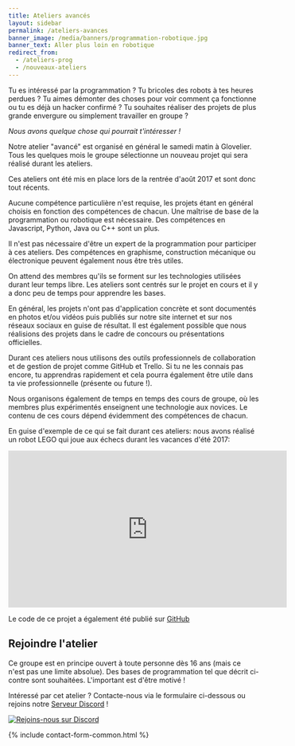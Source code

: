 ```yaml
---
title: Ateliers avancés
layout: sidebar
permalink: /ateliers-avances
banner_image: /media/banners/programmation-robotique.jpg
banner_text: Aller plus loin en robotique
redirect_from:
  - /ateliers-prog
  - /nouveaux-ateliers
---
```


Tu es intéressé par la programmation ?
Tu bricoles des robots à tes heures perdues ?
Tu aimes démonter des choses pour voir comment ça fonctionne ou tu es déjà un hacker confirmé ?
Tu souhaites réaliser des projets de plus grande envergure ou simplement travailler en groupe ?

*Nous avons quelque chose qui pourrait t'intéresser !*

Notre atelier "avancé" est organisé en général le samedi matin à Glovelier.
Tous les quelques mois le groupe sélectionne un nouveau projet qui sera réalisé durant les ateliers.

Ces ateliers ont été mis en place lors de la rentrée d'août 2017 et sont donc tout récents.

Aucune compétence particulière n'est requise, les projets étant en général choisis en fonction des compétences de chacun.
Une maîtrise de base de la programmation ou robotique est nécessaire.
Des compétences en Javascript, Python, Java ou C++ sont un plus.

Il n'est pas nécessaire d'être un expert de la programmation pour participer à ces ateliers.
Des compétences en graphisme, construction mécanique ou électronique peuvent également nous être très utiles.

On attend des membres qu'ils se forment sur les technologies utilisées durant leur temps libre.
Les ateliers sont centrés sur le projet en cours et il y a donc peu de temps pour apprendre les bases.

En général, les projets n'ont pas d'application concrète et sont documentés en photos et/ou vidéos puis publiés sur notre site internet et sur nos réseaux sociaux en guise de résultat.
Il est également possible que nous réalisions des projets dans le cadre de concours ou présentations officielles.

Durant ces ateliers nous utilisons des outils professionnels de collaboration et de gestion de projet comme GitHub et Trello.
Si tu ne les connais pas encore, tu apprendras rapidement et cela pourra également être utile dans ta vie professionnelle (présente ou future !).

Nous organisons également de temps en temps des cours de groupe, où les membres plus expérimentés enseignent une technologie aux novices.
Le contenu de ces cours dépend évidemment des compétences de chacun.

En guise d'exemple de ce qui se fait durant ces ateliers: nous avons réalisé un robot LEGO qui joue aux échecs durant les vacances d'été 2017:

<iframe width="560" height="315" src="https://www.youtube.com/embed/aEleUxEEBS0" frameborder="0" allowfullscreen></iframe>

Le code de ce projet a également été publié sur [GitHub](https://github.com/robots-ju/ev3-chess)

<!-- section -->

## Rejoindre l'atelier

Ce groupe est en principe ouvert à toute personne dès 16 ans (mais ce n'est pas une limite absolue).
Des bases de programmation tel que décrit ci-contre sont souhaitées.
L'important est d'être motivé !

Intéressé par cet atelier ?
Contacte-nous via le formulaire ci-dessous ou rejoins notre [Serveur Discord](https://discord.gg/VGraV8Q) !

[![Rejoins-nous sur Discord](https://discordapp.com/api/guilds/342311372702351371/embed.png)](https://discord.gg/VGraV8Q)

<form method="post" action="{{ site.contact_form_url }}">
    <input type="hidden" name="subject" value="Atelier avancé">
    {% include contact-form-common.html %}
</form>
